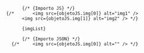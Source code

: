<!-- !!
            {
            cardTest.news.map((item, i ) => {
                return (
    
                <div key={i} className="cardNew"> 
                    <div className="cardNew__container">                
                        <h3 className="container__title container__item">Acceso al beta</h3>
                        <div className="container__type container__item"><span>Events</span></div>
                        <time className="container__date container__item" dateTime="2021-12-03 22:15">03.12.2021</time>    
                        <p className="container__intro container__item">Saludos comunidad. Las últimas optimizaciones nos traen un juego mucho más dinamico. Seguimos enfocados en la búspueda de ... Somos un servidor privado de L2 orientado a la jugabilidad tipo M.O.B.A. Únicos en el género ... </p>
                        <button className="container__readMore" onClick ={()=> alert("yendo no llegando pa")}>Seguir leyendo</button>
                    </div>
                </div> 
                )
            })  -->


            
            {/* {Importo JS} */}
      {/*       <img src={objetoJS.img[0]} alt="img1" />
            <img src={objetoJS.img[1]} alt="img2" /> */}

            {imgList}
            
            {/* {Importo JSON} */}
        {/*     <img src={objetoJS.img[0]} alt="" /> */}
